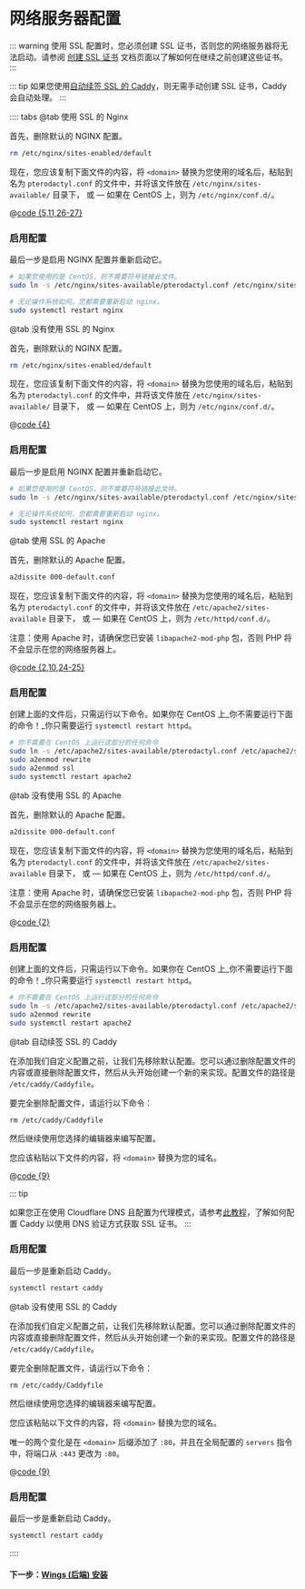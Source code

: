# 网络服务器配置

::: warning
使用 SSL 配置时，您必须创建 SSL 证书，否则您的网络服务器将无法启动。请参阅 [创建 SSL 证书](/tutorials/creating_ssl_certificates.html) 文档页面以了解如何在继续之前创建这些证书。
:::

::: tip
如果您使用[自动续签 SSL 的 Caddy](#caddy-with-automatic-ssl)，则无需手动创建 SSL 证书，Caddy 会自动处理。
:::

:::: tabs
@tab 使用 SSL 的 Nginx

首先，删除默认的 NGINX 配置。

``` bash
rm /etc/nginx/sites-enabled/default
```

现在，您应该复制下面文件的内容，将 `<domain>` 替换为您使用的域名后，粘贴到名为 `pterodactyl.conf` 的文件中，并将该文件放在 `/etc/nginx/sites-available/` 目录下， 或 &mdash; 如果在 CentOS 上，则为 `/etc/nginx/conf.d/`。

@[code {5,11,26-27}](../../.snippets/webservers/nginx-php8.1.conf)

### 启用配置

最后一步是启用 NGINX 配置并重新启动它。

```bash
# 如果您使用的是 CentOS，则不需要符号链接此文件。
sudo ln -s /etc/nginx/sites-available/pterodactyl.conf /etc/nginx/sites-enabled/pterodactyl.conf

# 无论操作系统如何，您都需要重新启动 nginx。
sudo systemctl restart nginx
```

@tab 没有使用 SSL 的 Nginx

首先，删除默认的 NGINX 配置。

``` bash
rm /etc/nginx/sites-enabled/default
```

现在，您应该复制下面文件的内容，将 `<domain>` 替换为您使用的域名后，粘贴到名为 `pterodactyl.conf` 的文件中，并将该文件放在 `/etc/nginx/sites-available/` 目录下， 或 &mdash; 如果在 CentOS 上，则为 `/etc/nginx/conf.d/`。

@[code {4}](../../.snippets/webservers/nginx-php8.1-nossl.conf)

### 启用配置

最后一步是启用 NGINX 配置并重新启动它。

```bash
# 如果您使用的是 CentOS，则不需要符号链接此文件。
sudo ln -s /etc/nginx/sites-available/pterodactyl.conf /etc/nginx/sites-enabled/pterodactyl.conf

# 无论操作系统如何，您都需要重新启动 nginx。
sudo systemctl restart nginx
```

@tab 使用 SSL 的 Apache

首先，删除默认的 Apache 配置。

``` bash
a2dissite 000-default.conf
```

现在，您应该复制下面文件的内容，将 `<domain>` 替换为您使用的域名后，粘贴到名为 `pterodactyl.conf` 的文件中，并将该文件放在 `/etc/apache2/sites-available` 目录下， 或 &mdash; 如果在 CentOS 上，则为 `/etc/httpd/conf.d/`。

注意：使用 Apache 时，请确保您已安装 `libapache2-mod-php` 包，否则 PHP 将不会显示在您的网络服务器上。

@[code {2,10,24-25}](../../.snippets/webservers/apache.conf)

### 启用配置

创建上面的文件后，只需运行以下命令。如果你在 CentOS 上_你不需要运行下面的命令！_你只需要运行 `systemctl restart httpd`。

```bash
# 你不需要在 CentOS 上运行这部分的任何命令
sudo ln -s /etc/apache2/sites-available/pterodactyl.conf /etc/apache2/sites-enabled/pterodactyl.conf
sudo a2enmod rewrite
sudo a2enmod ssl
sudo systemctl restart apache2
```

@tab 没有使用 SSL 的 Apache

首先，删除默认的 Apache 配置。

``` bash
a2dissite 000-default.conf
```

现在，您应该复制下面文件的内容，将 `<domain>` 替换为您使用的域名后，粘贴到名为 `pterodactyl.conf` 的文件中，并将该文件放在 `/etc/apache2/sites-available` 目录下， 或 &mdash; 如果在 CentOS 上，则为 `/etc/httpd/conf.d/`。

注意：使用 Apache 时，请确保您已安装 `libapache2-mod-php` 包，否则 PHP 将不会显示在您的网络服务器上。

@[code {2}](../../.snippets/webservers/apache-nossl.conf)

### 启用配置

创建上面的文件后，只需运行以下命令。如果你在 CentOS 上_你不需要运行下面的命令！_你只需要运行 `systemctl restart httpd`。

```bash
# 你不需要在 CentOS 上运行这部分的任何命令
sudo ln -s /etc/apache2/sites-available/pterodactyl.conf /etc/apache2/sites-enabled/pterodactyl.conf
sudo a2enmod rewrite
sudo systemctl restart apache2
```

@tab 自动续签 SSL 的 Caddy

在添加我们自定义配置之前，让我们先移除默认配置。您可以通过删除配置文件的内容或直接删除配置文件，然后从头开始创建一个新的来实现。配置文件的路径是 `/etc/caddy/Caddyfile`。

要完全删除配置文件，请运行以下命令：

```shell
rm /etc/caddy/Caddyfile
```

然后继续使用您选择的编辑器来编写配置。

您应该粘贴以下文件的内容，将 `<domain>` 替换为您的域名。

@[code {9}](../../.snippets/webservers/Caddyfile)

::: tip

如果您正在使用 Cloudflare DNS 且配置为代理模式，请参考[此教程](/tutorials/creating_ssl_certificates.html#method-3:-caddy-(using-cloudflare-api))，了解如何配置 Caddy 以使用 DNS 验证方式获取 SSL 证书。
:::

### 启用配置

最后一步是重新启动 Caddy。

```bash
systemctl restart caddy
```

@tab 没有使用 SSL 的 Caddy

在添加我们自定义配置之前，让我们先移除默认配置。您可以通过删除配置文件的内容或直接删除配置文件，然后从头开始创建一个新的来实现。配置文件的路径是 `/etc/caddy/Caddyfile`。

要完全删除配置文件，请运行以下命令：

```shell
rm /etc/caddy/Caddyfile
```

然后继续使用您选择的编辑器来编写配置。

您应该粘贴以下文件的内容，将 `<domain>` 替换为您的域名。

唯一的两个变化是在 `<domain>` 后缀添加了 `:80`，并且在全局配置的 `servers` 指令中，将端口从 `:443` 更改为 `:80`。

@[code {9}](../../.snippets/webservers/Caddyfile-nossl)

### 启用配置

最后一步是重新启动 Caddy。

```bash
systemctl restart caddy
```

::::

#### 下一步：[Wings (后端) 安装](../../wings/1.0/installing.md)

